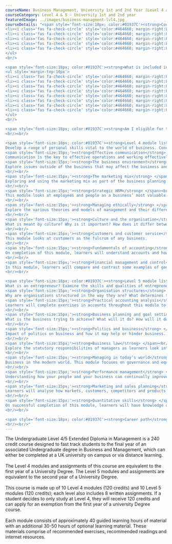```yaml
---
courseName: Business Management, University 1st and 2nd Year (Level 4 and 5)
courseCategory: Level 4 & 5 – University 1st and 2nd year
featuredImage: ../images/business-managment-lvl4.jpg
courseDetails: "<span style='font-size:18px; color:#01937C'><strong>Course Fees</strong></span><br/><br/> The fee for enrolling onto the level 4 and level 5 courses together is £5600. Alternatively students can enrol onto a single level (level 4 or 5) for £2760 each.<br/><ul style='margin-top:10px'>
<li><i class='fas fa-check-circle' style='color:#464660; margin-right:8px'></i>  Credit or debit card</li>
<li><i class='fas fa-check-circle' style='color:#464660; margin-right:8px'></i>  Bank transfer</li>
<li><i class='fas fa-check-circle' style='color:#464660; margin-right:8px'></i>  Interest free monthly instalments</li>
<li><i class='fas fa-check-circle' style='color:#464660; margin-right:8px'></i>  Paypal</li>
<li><i class='fas fa-check-circle' style='color:#464660; margin-right:8px'></i>  Western Union</li>
</ul> 
<br/>

<span style='font-size:18px; color:#01937C'><strong>What is included in the cost of my course?</strong></span>
<ul style='margin-top:10px'>
<li><i class='fas fa-check-circle' style='color:#464660; margin-right:8px'></i>  All course material, including online modules and written assignments </li>
<li><i class='fas fa-check-circle' style='color:#464660; margin-right:8px'></i>  Personal tutor support with 1-2-1 Zoom sessions</li>
<li><i class='fas fa-check-circle' style='color:#464660; margin-right:8px'></i>  Dedicated student support</li>
<li><i class='fas fa-check-circle' style='color:#464660; margin-right:8px'></i>  Access to an online social learning forum</li>
<li><i class='fas fa-check-circle' style='color:#464660; margin-right:8px'></i>  Assignment marking and feedback</li>
<li><i class='fas fa-check-circle' style='color:#464660; margin-right:8px'></i>  FREE TOTUM student discount card</li>
<li><i class='fas fa-check-circle' style='color:#464660; margin-right:8px'></i> FREE laptop</li>
<li><i class='fas fa-check-circle' style='color:#464660; margin-right:8px'></i> FREE access to our Hubs.</li>
</ul> 
<br/>

<span style='font-size:18px; color:#01937C'><strong>Am I eligible for this progamm?</strong></span><br/><br/> To enrol onto the level 4 course, you must be at least 18 and have a full secondary education. Before enrolling onto the level 5 course, you must have attained a level 4 or equivalent.
<br/><br/>

<span style='font-size:18px; color:#01937C'><strong>Level 4 module listing</strong></span><br/><br/> <span style='font-size:15px;'><strong>Developing personal skills</strong></span> <br/><br/>
Develop a range of personal skills vital to the world of business. Concentrating on communication, leadership and decision making techniques.<br/><br/>
<span style='font-size:15px;'><strong>Effective communication</strong> </span> <br/><br/>
Communication is the key to effective operations and working effectively with others. Throughout this module, learners will grasp a range of communication techniques used for a variety of commercial purposes.<br/><br/>
<span style='font-size:15px;'><strong>The business environment</strong> </span><br/><br/>
Explore issues outside of the business that may affect the business and its operations. Looking into economics, international dimensions, nature and competition.
<br/><br/>
<span style='font-size:15px;'><strong>The marketing mix</strong> </span><br/><br/>
Exploring and using the marketing mix as part of the business planning process.
<br/><br/>
<span style='font-size:15px;'><strong>Strategic HRM</strong> </span><br/><br/>
This module looks at employees and people as a business’ most valuable asset. Recruit the best, reward the best and retain the best.
<br/><br/>
<span style='font-size:15px;'><strong>Managing ethically</strong> </span><br/><br/>
Explore the various theories and models of management and their different contexts.
<br/><br/>
<span style='font-size:15px;'><strong>Culture and the organisation</strong> </span><br/><br/>
What is meant by culture? Why is it important? How does it differ between organisations?
<br/><br/>
<span style='font-size:15px;'><strong>Customers and customer service</strong> </span><br/><br/>
This module looks at customers as the fulcrum of any business.
<br/><br/>
<span style='font-size:15px;'><strong>Fundamentals of accounting</strong> </span><br/><br/>
On completion of this module, learners will understand accounts and how they can be used to give insight into the health of the organisation.
<br/><br/>
<span style='font-size:15px;'><strong>Financial management and control</strong> </span><br/><br/>
In this module, learners will compare and contrast some examples of good and bad financial decision making and the impact on the business.
<br/><br/>

<span style='font-size:18px; color:#01937C'><strong>Level 5 module listing</strong></span><br/><br/> <span style='font-size:15px;'><strong>The entrepreneurial manager</strong></span> <br/><br/>
What is an entrepreneur? Examine the skills and qualities of entrepreneurship.<br/><br/>
<span style='font-size:15px;'><strong>Organisation structures</strong> </span> <br/><br/>
Why are organisations structured in the way they are? What determines the optimum structure and how does it differ between organisations? In this module, learners will look at the numerous models and theories that make up organisational structure.<br/><br/>
<span style='font-size:15px;'><strong>Practical accounting analysis</strong> </span><br/><br/>
Learners will complete exercises in accounts throughout this module to understand what they are telling us and the actions that analysis can precipitate.
<br/><br/>
<span style='font-size:15px;'><strong>Business planning and goal setting</strong> </span><br/><br/>
What is the business trying to achieve? What will it do? How will it do it? This module focuses on the creation of clear goals and clear plans to achieve a clear objective.
<br/><br/>
<span style='font-size:15px;'><strong>Politics and business</strong> </span><br/><br/>
Impact of politics on business and how it may help or hinder business. This module will educate learners on economic impact, exports and government support.
<br/><br/>
<span style='font-size:15px;'><strong>Business law</strong> </span><br/><br/>
Explore the statutory responsibilities of managers as learners look into the legalities of business and business executives.
<br/><br/>
<span style='font-size:15px;'><strong>Managing in today’s world</strong> </span><br/><br/>
Business in the modern world. This module focuses on governance and equality as a means to do right in business.
<br/><br/>
<span style='font-size:15px;'><strong>Performance management</strong> </span><br/><br/>
Understanding how your people and your business can continually improve together, learners will review reward structures, CPD, training and development to ensure high performance in business.
<br/><br/>
<span style='font-size:15px;'><strong>Marketing and sales planning</strong> </span><br/><br/>
Learners will analyse how markets, customers, competitors and products can come together in a cohesive plan.
<br/><br/>
<span style='font-size:15px;'><strong>Quantitative skills</strong> </span><br/><br/>
On successful completion of this module, learners will have knowledge of numeric exercises and will understand their use within the context of the business.
<br/><br/>

<span style='font-size:18px; color:#01937C'><strong>Career path</strong></span><br/><br/> Successful completion of the full Level 4/5 Extended Diploma in Management and final year of an accredited Undergraduate Degree programme will give students the right credentials to go on and apply for a job in marketing, accounting, human resources, management or business consultancy.
<br/><br/>"
---
```

The Undergraduate Level 4/5 Extended Diploma in Management is a 240 credit course designed to fast track students to the final year of an associated Undergraduate degree in Business and Management, which can either be completed at a UK university on campus or via distance learning.
<br/><br/>
The Level 4 modules and assignments of this course are equivalent to the first year of a University Degree. The Level 5 modules and assignments are equivalent to the second year of a University Degree.
<br/><br/>
This course is made up of 10 Level 4 modules (120 credits) and 10 Level 5 modules (120 credits); each level also includes 8 written assignments. If a student decides to only study at Level 4, they will receive 120 credits and can apply for an exemption from the first year of a university Degree course.
<br/><br/>
Each module consists of approximately 40 guided learning hours of material with an additional 30-50 hours of optional learning material. These materials comprise of recommended exercises, recommended readings and internet resources.